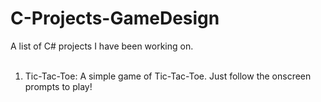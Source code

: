 # C-Projects-GameDesign</br>
A list of C# projects I have been working on.</br>
</br>
1. Tic-Tac-Toe: A simple game of Tic-Tac-Toe. Just follow the onscreen prompts to play!
